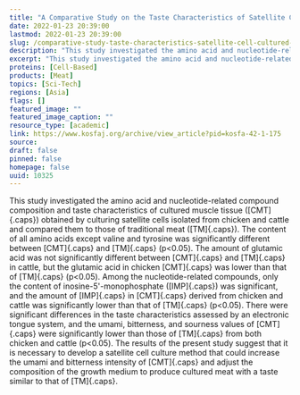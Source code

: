 ```yaml
---
title: "A Comparative Study on the Taste Characteristics of Satellite Cell Cultured Meat Derived from Chicken and Cattle Muscles"
date: 2022-01-23 20:39:00
lastmod: 2022-01-23 20:39:00
slug: /comparative-study-taste-characteristics-satellite-cell-cultured-meat-derived-chicken-and
description: "This study investigated the amino acid and nucleotide-related compound composition and taste characteristics of cultured muscle tissue (CMT) obtained by culturing satellite cells isolated from chicken and cattle and compared them to those of traditional meat (TM). The content of all amino acids except valine and tyrosine was significantly different between CMT and TM (p&lt;0.05)."
excerpt: "This study investigated the amino acid and nucleotide-related compound composition and taste characteristics of cultured muscle tissue (CMT) obtained by culturing satellite cells isolated from chicken and cattle and compared them to those of traditional meat (TM). The content of all amino acids except valine and tyrosine was significantly different between CMT and TM (p&lt;0.05)."
proteins: [Cell-Based]
products: [Meat]
topics: [Sci-Tech]
regions: [Asia]
flags: []
featured_image: ""
featured_image_caption: ""
resource_type: [academic]
link: https://www.kosfaj.org/archive/view_article?pid=kosfa-42-1-175
source: 
draft: false
pinned: false
homepage: false
uuid: 10325
---
```

This study investigated the amino acid and nucleotide-related compound
composition and taste characteristics of cultured muscle tissue
([CMT]{.caps}) obtained by culturing satellite cells isolated from
chicken and cattle and compared them to those of traditional meat
([TM]{.caps}). The content of all amino acids except valine and tyrosine
was significantly different between [CMT]{.caps} and [TM]{.caps}
(p\<0.05). The amount of glutamic acid was not significantly different
between [CMT]{.caps} and [TM]{.caps} in cattle, but the glutamic acid in
chicken [CMT]{.caps} was lower than that of [TM]{.caps} (p\<0.05). Among
the nucleotide-related compounds, only the content of
inosine-5'-monophosphate ([IMP]{.caps}) was significant, and the amount
of [IMP]{.caps} in [CMT]{.caps} derived from chicken and cattle was
significantly lower than that of [TM]{.caps} (p\<0.05). There were
significant differences in the taste characteristics assessed by an
electronic tongue system, and the umami, bitterness, and sourness values
of [CMT]{.caps} were significantly lower than those of [TM]{.caps} from
both chicken and cattle (p\<0.05). The results of the present study
suggest that it is necessary to develop a satellite cell culture method
that could increase the umami and bitterness intensity of [CMT]{.caps}
and adjust the composition of the growth medium to produce cultured meat
with a taste similar to that of [TM]{.caps}.
